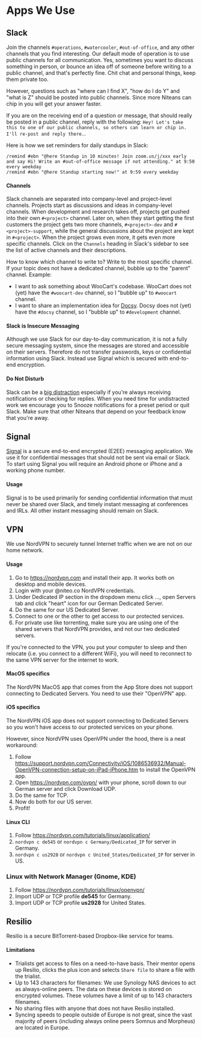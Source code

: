 # Apps We Use

## Slack

Join the channels `#operations`, `#watercooler`, `#out-of-office`, and any other channels that you find interesting. Our default mode of operation is to use public channels for all communication. Yes, sometimes you want to discuss something in person, or bounce an idea off of someone before writing to a public channel, and that's perfectly fine. Chit chat and personal things, keep them private too.

However, questions such as "where can I find X", "how do I do Y" and "what is Z" should be posted into public channels. Since more Niteans can chip in you will get your answer faster.

If you are on the receiving end of a question or message, that should really be posted in a public channel, reply with the following: `Hey! Let's take this to one of our public channels, so others can learn or chip in. I'll re-post and reply there.`.

Here is how we set reminders for daily standups in Slack:

```
/remind #ebn "@here Standup in 10 minutes! Join zoom.us/j/xxx early and say Hi! Write an #out-of-office message if not attending." at 9:50 every weekday
/remind #ebn "@here Standup starting now!" at 9:59 every weekday
```

#### Channels

Slack channels are separated into company-level and project-level channels. Projects start as discussions and ideas in company-level channels. When development and research takes off, projects get pushed into their own `#<project>` channel. Later on, when they start getting the first customers the project gets two more channels, `#<project>-dev` and `#<project>-support`, while the general discussions about the project are kept in `#<project>`. When the project grows even more, it gets even more specific channels. Click on the `Channels` heading in Slack's sidebar to see the list of active channels and their descriptions.

How to know which channel to write to? Write to the most specific channel. If your topic does not have a dedicated channel, bubble up to the "parent" channel. Example:
* I want to ask something about WooCart's codebase. WooCart does not (yet) have the `#woocart-dev` channel, so I "bubble up" to `#woocart` channel.
* I want to share an implementation idea for [Docsy](http://docsy.org/). Docsy does not (yet) have the `#docsy` channel, so I "bubble up" to `#development` channel.


#### Slack is Insecure Messaging

Although we use Slack for our day-to-day communication, it is not a fully secure messaging system, since the messages are stored and accessible on their servers. Therefore do not transfer passwords, keys or confidential information using Slack. Instead use Signal which is secured with end-to-end encryption.

#### Do Not Disturb

Slack can be a [big distraction](https://m.signalvnoise.com/is-group-chat-making-you-sweat-744659addf7d) especially if you're always receiving notifications or checking for replies. When you need time for undistracted work we encourage you to Snooze notifications for a preset period or quit Slack. Make sure that other Niteans that depend on your feedback know that you're away.

## Signal

[Signal](https://signal.org/) is a secure end-to-end encrypted (E2EE) messaging application. We use it for confidential messages that should not be sent via email or Slack. To start using Signal you will require an Android phone or iPhone and a working phone number.

#### Usage

Signal is to be used primarily for sending confidential information that must never be shared over Slack, and timely instant messaging at conferences and IRLs. All other instant messaging should remain on Slack.

## VPN

We use NordVPN to securely tunnel Internet traffic when we are not on our home network.

#### Usage

1. Go to https://nordvpn.com and install their app. It works both on desktop and mobile devices.
1. Login with your @niteo.co NordVPN credentials.
1. Under Dedicated IP section in the dropdown menu click ..., open Servers tab and click "heart" icon for our German Dedicated Server.
1. Do the same for our US Dedicated Server.
1. Connect to one or the other to get access to our protected services.
1. For private use like torrenting, make sure you are using one of the shared servers that NordVPN provides, and not our two dedicated servers.

If you're connected to the VPN, you put your computer to sleep and then relocate (i.e. you connect to a different WiFi), you will need to reconnect to the same VPN server for the internet to work.

#### MacOS specifics

The NordVPN MacOS app that comes from the App Store does not support connecting to Dedicated Servers. You need to use their "OpenVPN" app.

#### iOS specifics

The NordVPN iOS app does not support connecting to Dedicated Servers so you won't have access to our protected services on your phone.

However, since NordVPN uses OpenVPN under the hood, there is a neat workaround:

1. Follow https://support.nordvpn.com/Connectivity/iOS/1086536932/Manual-OpenVPN-connection-setup-on-iPad-iPhone.htm to install the OpenVPN app.
1. Open https://nordvpn.com/ovpn/ with your phone, scroll down to our German server and click Download UDP.
1. Do the same for TCP.
1. Now do both for our US server.
1. Profit!

#### Linux CLI

1. Follow https://nordvpn.com/tutorials/linux/application/
1. ```nordvpn c de545``` or ```nordvpn c Germany/Dedicated_IP``` for server in Germany.
1. ```nordvpn c us2928``` or ```nordvpn c United_States/Dedicated_IP``` for server in US.

### Linux with Network Manager (Gnome, KDE)

1. Follow https://nordvpn.com/tutorials/linux/openvpn/
1. Import UDP or TCP profile **de545** for Germany.
1. Import UDP or TCP profile **us2928** for United States.

## Resilio

Resilio is a secure BitTorrent-based Dropbox-like service for teams.


#### Limitations

* Trialists get access to files on a need-to-have basis. Their mentor opens up Resilio, clicks the plus icon and selects `Share file` to share a file with the trialist.
* Up to 143 characters for filenames: We use Synology NAS devices to act as always-online peers. The data on these devices is stored on encrypted volumes. These volumes have a limit of up to 143 characters filenames.
* No sharing files with anyone that does not have Resilio installed.
* Syncing speeds to people outside of Europe is not great, since the vast majority of peers (including always online peers Somnus and Morpheus) are located in Europe.
